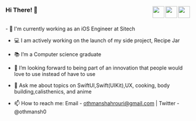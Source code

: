 
### Hi There! 👋  <a href = "mailto: othmanshahrouri@gmail.com"><img align="right" src="https://img.icons8.com/color/48/secured-letter--v1.png" width="32"/></a> <a href="https://twitter.com/othmansh0"><img align="right"  src="https://img.icons8.com/color/48/twitter--v1.png" width="32"/></a><a href="https://www.linkedin.com/in/othmansh0/"><img align="right" src="https://img.icons8.com/color/48/linkedin.png" width="32"/></a>

<br />
- 🔭 I'm currently working as an iOS Engineer at Sitech
  
- 💻 I am actively working on the launch of my side project, Recipe Jar
  
- 📚 I’m a Computer science graduate
  
- 🤔 I’m looking forward to being part of an innovation that people would love to use instead of have to use
  
- 💬 Ask me about topics on SwiftUI,Swift(UIKit),UX, cooking, body building,calisthenics, and anime
  
- 📫 How to reach me: Email - othmanshahrouri@gmail.com | Twitter - @othmansh0


